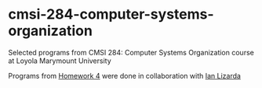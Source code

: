 # cmsi-284-computer-systems-organization
Selected programs from CMSI 284: Computer Systems Organization course at Loyola Marymount University  

Programs from [Homework 4](https://github.com/dmoini/cmsi-284-computer-systems-organization/tree/master/Homework%204) were done in collaboration with [Ian Lizarda](https://github.com/ianlizzo)

